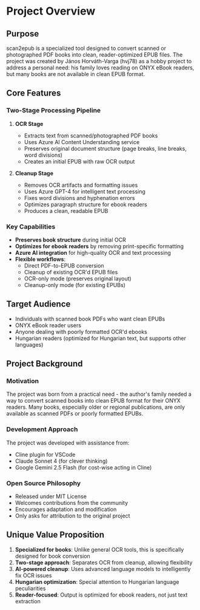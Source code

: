# Project Overview

## Purpose

scan2epub is a specialized tool designed to convert scanned or photographed PDF books into clean, reader-optimized EPUB files. The project was created by János Horváth-Varga (hvj78) as a hobby project to address a personal need: his family loves reading on ONYX eBook readers, but many books are not available in clean EPUB format.

## Core Features

### Two-Stage Processing Pipeline

1. **OCR Stage**
   - Extracts text from scanned/photographed PDF books
   - Uses Azure AI Content Understanding service
   - Preserves original document structure (page breaks, line breaks, word divisions)
   - Creates an initial EPUB with raw OCR output

2. **Cleanup Stage**
   - Removes OCR artifacts and formatting issues
   - Uses Azure GPT-4 for intelligent text processing
   - Fixes word divisions and hyphenation errors
   - Optimizes paragraph structure for ebook readers
   - Produces a clean, readable EPUB

### Key Capabilities

- **Preserves book structure** during initial OCR
- **Optimizes for ebook readers** by removing print-specific formatting
- **Azure AI integration** for high-quality OCR and text processing
- **Flexible workflows**: 
  - Direct PDF-to-EPUB conversion
  - Cleanup of existing OCR'd EPUB files
  - OCR-only mode (preserves original layout)
  - Cleanup-only mode (for existing EPUBs)

## Target Audience

- Individuals with scanned book PDFs who want clean EPUBs
- ONYX eBook reader users
- Anyone dealing with poorly formatted OCR'd ebooks
- Hungarian readers (optimized for Hungarian text, but supports other languages)

## Project Background

### Motivation
The project was born from a practical need - the author's family needed a way to convert scanned books into clean EPUB format for their ONYX readers. Many books, especially older or regional publications, are only available as scanned PDFs or poorly formatted EPUBs.

### Development Approach
The project was developed with assistance from:
- Cline plugin for VSCode
- Claude Sonnet 4 (for clever thinking)
- Google Gemini 2.5 Flash (for cost-wise acting in Cline)

### Open Source Philosophy
- Released under MIT License
- Welcomes contributions from the community
- Encourages adaptation and modification
- Only asks for attribution to the original project

## Unique Value Proposition

1. **Specialized for books**: Unlike general OCR tools, this is specifically designed for book conversion
2. **Two-stage approach**: Separates OCR from cleanup, allowing flexibility
3. **AI-powered cleanup**: Uses advanced language models to intelligently fix OCR issues
4. **Hungarian optimization**: Special attention to Hungarian language peculiarities
5. **Reader-focused**: Output is optimized for ebook readers, not just text extraction
